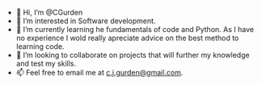 - 👋 Hi, I’m @CGurden
- 👀 I’m interested in Software development.
- 🌱 I’m currently learning he fundamentals of code and Python. As I have no experience I wold really apreciate advice on the best method to learning code.
- 💞️ I’m looking to collaborate on projects that will further my knowledge and test my skills.
- 📫 Feel free to email me at c.j.gurden@gmail.com.

<!---
CGurden/CGurden is a ✨ special ✨ repository because its `README.md` (this file) appears on your GitHub profile.
You can click the Preview link to take a look at your changes.
--->
